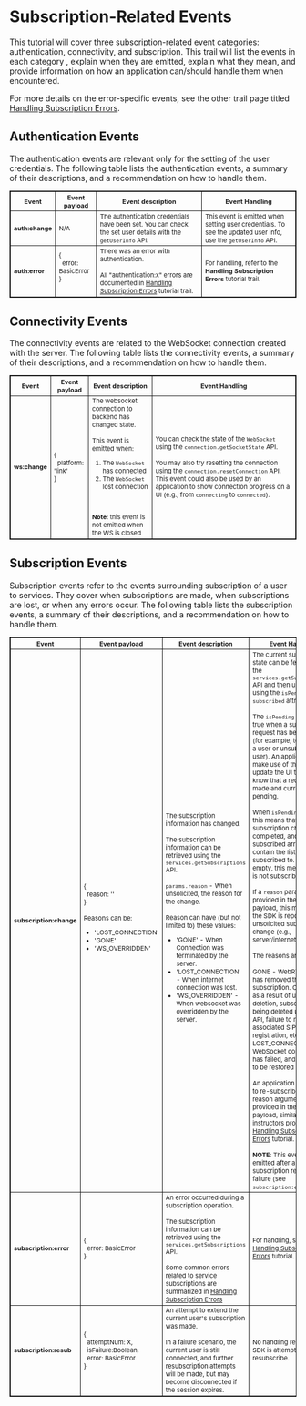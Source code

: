 <style scoped>
  table, td, th {
    font-size: 11px;
    border: 1px solid;
  }
</style>

# Subscription-Related Events

This tutorial will cover three subscription-related event categories: authentication, connectivity, and subscription.  This trail will list the events in each category , explain when they are emitted, explain what they mean, and provide information on how an application can/should handle them when encountered.

For more details on the error-specific events, see the other trail page titled [Handling Subscription Errors](Handling%20Subscription%20Errors).

## Authentication Events

The authentication events are relevant only for the setting of the user credentials. The following table lists the authentication events, a summary of their descriptions, and a recommendation on how to handle them.

| <b>Event</b>|<b>Event payload<b>|<b>Event description</b>|<b>Event Handling</b>|
| --------- | ---------- | ------------- | --------- |
|<b>auth:change</b>|N/A| The authentication credentials have been set. You can check the set user details with the `getUserInfo` API.|This event is emitted when setting user credentials. To see the updated user info, use the `getUserInfo` API.|
|<b>auth:error</b>|{<br>&nbsp;&nbsp;error: BasicError<br>}<br><br>|There was an error with authentication.<br><br>All "authentication:x" errors are documented in [Handling Subscription Errors](Handling%20Subscription%20Errors) tutorial trail.|For handling, refer to the <b>Handling Subscription Errors</b> tutorial trail.|

## Connectivity Events

The connectivity events are related to the WebSocket connection created with the server. The following table lists the connectivity events, a summary of their descriptions, and a recommendation on how to handle them.

| <b>Event</b>|<b>Event payload<b>|<b>Event description</b>|<b>Event Handling</b>|
| --------- | ---------- | ------------- | --------- |
|<b>ws:change</b>|{<br>&nbsp;&nbsp;platform: 'link'<br>}|The websocket connection to backend has changed state.<br><br>This event is emitted when:<ol><li>The `WebSocket` has connected</li><li>The `WebSocket` lost connection</li></ol><br><br><b>Note</b>: this event is not emitted when the WS is closed|You can check the state of the `WebSocket` using the `connection.getSocketState` API.<br><br>You may also try resetting the connection using the `connection.resetConnection` API. This event could also be used by an application to show connection progress on a UI (e.g., from `connecting` to `connected`).|

## Subscription Events

Subscription events refer to the events surrounding subscription of a user to services. They cover when subscriptions are made, when subscriptions are lost, or when any errors occur. The following table lists the subscription events, a summary of their descriptions, and a recommendation on how to handle them.

| <b>Event</b>|<b>Event payload<b>|<b>Event description</b>|<b>Event Handling</b>|
| --------- | ---------- | ------------- | --------- |
|<b>subscription:change</b>|{<br>&nbsp;&nbsp;reason: ''<br>}<br><br>Reasons can be:<br><ul><li>'LOST_CONNECTION'</li><li>'GONE'</li><li>'WS_OVERRIDDEN'</li></ul>|The subscription information has changed.<br><br>The subscription information can be retrieved using the `services.getSubscriptions` API.<br><br>`params.reason` - When unsolicited, the reason for the change.<br><br>Reason can have (but not limited to) these values:<br><ul><li>'GONE' - When Connection was terminated by the server.</li><li>'LOST_CONNECTION' - When internet connection was lost.</li><li>'WS_OVERRIDDEN' - When websocket was overridden by the server.</li></ul>|The current subscription state can be fetched using the `services.getSubscriptions` API and then understood using the `isPending` and `subscribed` attributes.<br><br>The `isPending` flag is set to true when a subscription request has been made (for example, to subscribe a user or unsubscribe a user). An application can make use of this event to update the UI to let users know that a request is made and currently pending.<br><br>When `isPending` is false, this means that the subscription change has completed, and the subscribed array will contain the list of services subscribed to. If the list is empty, this means the user is not subscribed.<br><br>If a `reason` parameter is provided in the event's payload, this means that the SDK is reporting an unsolicited subscription change (e.g., server/internet issues).<br><br>The reasons are:<br><br>GONE - WebRTC Gateway has removed the subscription. Could occur as a result of user account deletion, subscription being deleted using REST API, failure to refresh associated SIP registration, etc.<br>LOST_CONNECTION - The WebSocket connection has failed, and was unable to be restored by the SDK.<br><br>An application can attempt to re-subscribe a user if a reason argument is provided in the event payload, similarly to instructors provided in the [Handling Subscription Errors](Handling%20Subscription%20Errors) tutorial.<br><br><b>NOTE</b>: This event is not emitted after a subscription request failure (see `subscription:error` event).|
|<b>subscription:error</b>|{<br>&nbsp;&nbsp;error: BasicError<br>}|An error occurred during a subscription operation.<br><br>The subscription information can be retrieved using the `services.getSubscriptions` API.<br><br>Some common errors related to service subscriptions are summarized in [Handling Subscription Errors](Handling%20Subscription%20Errors)|For handling, see the [Handling Subscription Errors](index.html#Handling%20Subscription%20Errors) tutorial.|
|<b>subscription:resub</b>|{<br>&nbsp;&nbsp;attemptNum: X,<br>&nbsp;&nbsp;isFailure:Boolean,<br>&nbsp;&nbsp;error: BasicError<br>}|An attempt to extend the current user's subscription was made.<br><br>In a failure scenario, the current user is still connected, and further resubscription attempts will be made, but may become disconnected if the session expires.|No handling required, the SDK is attempting to resubscribe.|

